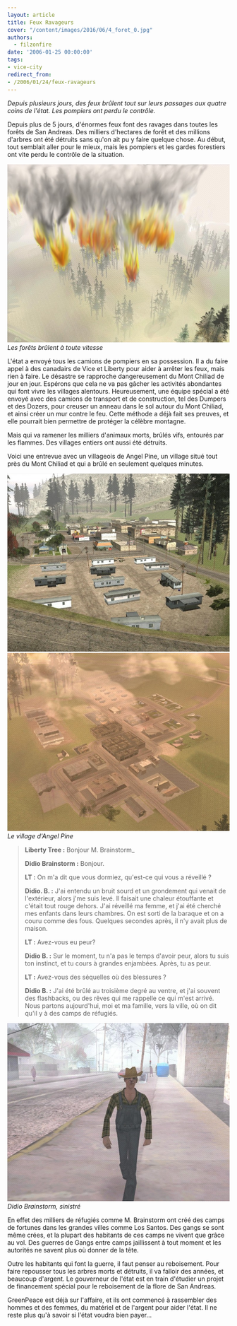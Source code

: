 ```yaml
---
layout: article
title: Feux Ravageurs
cover: "/content/images/2016/06/4_foret_0.jpg"
authors:
  - filzonfire
date: '2006-01-25 00:00:00'
tags:
- vice-city
redirect_from:
- /2006/01/24/feux-ravageurs
---
```


_Depuis plusieurs jours, des feux brûlent tout sur leurs passages aux quatre coins de l'état. Les pompiers ont perdu le contrôle._

Depuis plus de 5 jours, d'énormes feux font des ravages dans toutes les forêts de San Andreas. Des milliers d'hectares de forêt et des millions d'arbres ont été détruits sans qu'on ait pu y faire quelque chose. Au début, tout semblait aller pour le mieux, mais les pompiers et les gardes forestiers ont vite perdu le contrôle de la situation.

![Les forêts brûlent à toute vitesse](/content/images/2005/01/4_foretfeu.jpg)
_Les forêts brûlent à toute vitesse_

L'état a envoyé tous les camions de pompiers en sa possession. Il a du faire appel à des canadairs de Vice et Liberty pour aider à arrêter les feux, mais rien à faire. Le désastre se rapproche dangereusement du Mont Chiliad de jour en jour. Espérons que cela ne va pas gâcher les activités abondantes qui font vivre les villages alentours. Heureusement, une équipe spécial a été envoyé avec des camions de transport et de construction, tel des Dumpers et des Dozers, pour creuser un anneau dans le sol autour du Mont Chiliad, et ainsi créer un mur contre le feu. Cette méthode a déjà fait ses preuves, et elle pourrait bien permettre de protéger la célèbre montagne.

Mais qui va ramener les milliers d'animaux morts, brûlés vifs, entourés par les flammes. Des villages entiers ont aussi été détruits.

Voici une entrevue avec un villageois de Angel Pine, un village situé tout près du Mont Chiliad et qui a brûlé en seulement quelques minutes.

![](/content/images/2005/01/4_angelpine.jpg)
![Le village d'Angel Pine](/content/images/2005/01/4_angelpine_haut.jpg)
_Le village d'Angel Pine_

> **Liberty Tree :** Bonjour M. Brainstorm\_
> 
> **Didio Brainstorm :** Bonjour.
> 
> **LT :** On m'a dit que vous dormiez, qu'est-ce qui vous a réveillé ?
> 
> **Didio. B. :** J'ai entendu un bruit sourd et un grondement qui venait de l'extérieur, alors j'me suis levé. Il faisait une chaleur étouffante et c'était tout rouge dehors. J'ai réveillé ma femme, et j'ai été cherché mes enfants dans leurs chambres. On est sorti de la baraque et on a couru comme des fous. Quelques secondes après, il n'y avait plus de maison.
> 
> **LT :** Avez-vous eu peur?
> 
> **Didio B. :** Sur le moment, tu n'a pas le temps d'avoir peur, alors tu suis ton instinct, et tu cours à grandes enjambées. Après, tu as peur.
> 
> **LT :** Avez-vous des séquelles où des blessures ?
> 
> **Didio B. :** J'ai été brûlé au troisième degré au ventre, et j'ai souvent des flashbacks, ou des rêves qui me rappelle ce qui m'est arrivé. Nous partons aujourd'hui, moi et ma famille, vers la ville, où on dit qu'il y à des camps de réfugiés.

![Didio Brainstorm, sinistré](/content/images/2005/01/4_homme.jpg)
_Didio Brainstorm, sinistré_

En effet des milliers de réfugiés comme M. Brainstorm ont créé des camps de fortunes dans les grandes villes comme Los Santos. Des gangs se sont même crées, et la plupart des habitants de ces camps ne vivent que grâce au vol. Des guerres de Gangs entre camps jaillissent à tout moment et les autorités ne savent plus où donner de la tête.

Outre les habitants qui font la guerre, il faut penser au reboisement. Pour faire repousser tous les arbres morts et détruits, il va falloir des années, et beaucoup d'argent. Le gouverneur de l'état est en train d'étudier un projet de financement spécial pour le reboisement de la flore de San Andreas.

GreenPeace est déjà sur l'affaire, et ils ont commencé à rassembler des hommes et des femmes, du matériel et de l'argent pour aider l'état. Il ne reste plus qu'à savoir si l'état voudra bien payer...